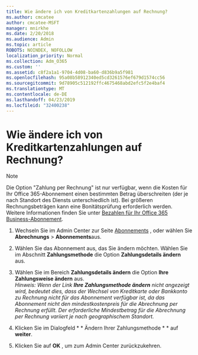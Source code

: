 ```yaml
---
title: Wie ändere ich von Kreditkartenzahlungen auf Rechnung?
ms.author: cmcatee
author: cmcatee-MSFT
manager: mnirkhe
ms.date: 2/20/2018
ms.audience: Admin
ms.topic: article
ROBOTS: NOINDEX, NOFOLLOW
localization_priority: Normal
ms.collection: Adm_O365
ms.custom: ''
ms.assetid: c8f2a1a1-9704-4d08-ba60-d836b9a5f981
ms.openlocfilehash: 95a08b58912340ed5cd3261576ef679d1574cc56
ms.sourcegitcommit: 9d78905c512192ffc4675468abd2efc5f2e4baf4
ms.translationtype: MT
ms.contentlocale: de-DE
ms.lasthandoff: 04/23/2019
ms.locfileid: "32400238"
---
```

# <a name="how-do-i-change-from-credit-card-payments-to-invoice"></a>Wie ändere ich von Kreditkartenzahlungen auf Rechnung?

> [!NOTE]
> Die Option "Zahlung per Rechnung" ist nur verfügbar, wenn die Kosten für Ihr Office 365-Abonnement einen bestimmten Betrag überschreiten (der je nach Standort des Diensts unterschiedlich ist). Bei größeren Rechnungsbeträgen kann eine Bonitätsprüfung erforderlich werden. Weitere Informationen finden Sie unter [Bezahlen für Ihr Office 365 Business-Abonnement](https://support.office.com/article/734f4aab-df2d-4e9b-8cb1-691910bde216). 
  
1. Wechseln Sie im Admin Center zur Seite [Abonnements](https://go.microsoft.com/fwlink/p/?linkid=842054) , oder wählen Sie **Abrechnungs** \> **Abonnements**aus.
    
2. Wählen Sie das Abonnement aus, das Sie ändern möchten. Wählen Sie im Abschnitt **Zahlungsmethode** die Option **Zahlungsdetails ändern** aus.
    
3. Wählen Sie im Bereich **Zahlungsdetails ändern** die Option **Ihre Zahlungsweise ändern** aus.
<br>*Hinweis: Wenn der Link **Ihre Zahlungsmethode ändern** nicht angezeigt wird, bedeutet dies, dass der Wechsel von Kreditkarte oder Bankkonto zu Rechnung nicht für das Abonnement verfügbar ist, da das Abonnement nicht den mindestkostenpreis für die Abrechnung per Rechnung erfüllt. Der erforderliche Mindestbetrag für die Abrechnung per Rechnung variiert je nach geographischem Standort.*
  
4. Klicken Sie im Dialogfeld * * Ändern Ihrer Zahlungsmethode * * auf **weiter**.
    
5. Klicken Sie auf **OK** , um zum Admin Center zurückzukehren. 
   